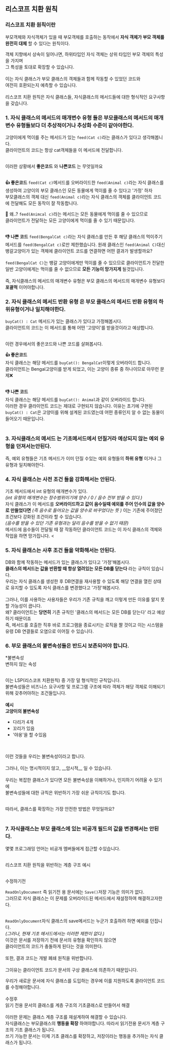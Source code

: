 ## 리스코프 치환 원칙

### 리스코프 치환 원칙이란
부모객체와 자식객체가 있을 때 부모객체를 호출하는 동작에서 __자식 객체가 부모 객체를 완전히 대체__ 할 수 있다는 원칙이다. 

객체 지향에서 상속이 일어나면, 하위타입인 자식 객체는 상위 타입인 부모 객체의 특성을 가지며<br>
그 특성을 토대로 확장할 수 있습니다.
<br>
<br>
이는 자식 클래스가 부모 클래스의 객체들과 함께 작동할 수 있었던 코드와<br>
여전히 호환되는지 예측할 수 있습니다.
<br>
<br>
리스코프 치환 원칙은 자식 클래스들, 자식클래스의 메서드들에 대한 형식적인 요구사항을 갖습니다.<br>

### 1. 자식 클래스의 메서드의 __매개변수 유형__ 들은 부모클래스의 메서드의 매개변수 유형들보다 __더 추상적이거나 추상화 수준이 같아야한다.__

고양이에게 먹이를 주는 메서드가 있는 `feed(Cat c)`라는 클래스가 있다고 생각해봅니다.<br>
클라이언트의 코드는 항상 cat객체들을 이 메서드에 전달합니다.<br><br>

이러한 상황에서 __좋은코드__ 와 __나쁜코드__ 는 무엇일까요<br><br>

__👍 좋은코드__
`feed(Cat c)`메서드를 오버라이드한 `feed(Animal c)`라는 자식 클래스를 생성하여 고양이의 부모 클래스인 모든 동물에게 먹이를 줄 수 있다고 '가정' 하자<br>
부모클래스의 객체 대신 `feed(Animal c)`라는 자식 클래스의 객체를 클라이언트 코드에 전달해도 모든 동작이 잘 작동합니다. <br>

🤨 왜..?
`feed(Animcal c)`라는 메서드는 모든 동물에게 먹이를 줄 수 있으므로<br>
클라이언트가 전달하는 모든 고양이에게 먹이를 줄 수 있기 때문입니다.<br><br>

__👎 나쁜 코드__
`feed(BengalCat c)`라는 자식 클래스를 만든 후 해당 클래스의 먹이주기 메서드를 `feed(BengalCat c)`로만 제한했습니다. 원래 클래스인 `feed(Animal C)`대신 뱅갈고양이가 있는 객체에 클라이언트 코드를 연결하면 어떤 결과가 발생할까요?<br><br>
`feed(BengalCat C)`는 뱅갈 고양이에게만 먹이를 줄 수 있으므로 클라이언트가 전달한 일반 고양이에게는 먹이를 줄 수 없으므로 __모든 기능이 망가지게__ 될것입니다.
<br><br>
즉, 자식클래스의 메서드의 매개변수 유형은 부모 클래스의 메서드의 매개변수 유형보다 __포괄적__ 이어야합니다.

### 2. 자식 클래스의 메서드 __반환 유형__ 은 부모 클래스의 메서드 반환 유형의 __하위유형이거나 일치해야한다.__

`buyCat() : Cat` 메서드가 있는 클래스가 있다고 가정해봅시다.<br>
클라이언트의 코드는 이 메서드를 통해 어떤 '고양이'를 받을것이라고 예상합니다.
<br><br>

이런 경우에서의 좋은코드와 나쁜 코드를 살펴봅시다.

__👍 좋은코드__ <br>
자식 클래스는 해당 메서드를 `buyCat(): BengalCat`이렇게 오버라이드 합니다.<br>
클라이언트는 Bengal고양이를 받게 되었고, 이는 고양이 종류 중 하나이므로 아무런 문제❌<br><br>

__👎 나쁜 코드__ <br>
자식 클래스는 해당 메서드를 `buyCat(): Animal`과 같이 오버라이드 합니다.<br>
이러한 경우 클라이언트 코드는 제대로 구현되지 않습니다. 이유는 초기에 구현된 `buyCat() : Cat`은 고양이를 위해 설계된 코드였는데 어떤 종류인지 알 수 없는 동물이 들어오기 때문입니다.<br><br>

### 3. __자식클래스의 메서드__ 는 기초메서드에서 던질거라 예상되지 않는 예외 유형을 던져서는안된다.
즉, 예외 유형들은 기초 메서드가 이미 던질 수있는 예외 유형들의 __하위 유형__ 이거나 그 유형과 일치해야한다.

### 4. 자식 클래스는 __사전 조건__ 들을 강화해서는 안된다.

기초 메서드에서 int 유형의 매개변수가 있다.<br>
_(int 유형의 매개변수는 정수범위이기에 양수 / 0 / 음수 전부 받을 수 있다.)_ <br>
자식 클래스가 이 메서드를 __오버라이드하고 값이 음수일때 예외를 주어 인수의 값을 양수로 만들었다면__  _(즉 음수로 들어오는 값을 양수로 바꾸었다는 뜻 )_ 이는 기존에 주어졌던 조건보다 강화된 조건이라 할 수 있습니다. <br>
_(음수를 받을 수 있던 기존 유형과는 달리 음수를 받을 수 없기 때문)_<br>
메서드에 음수들이 전달될 때 잘 작동하던 클라이언트 코드는 이 자식 클래스의 객체와 작업을 하면 망가집니다. <

### 5. 자식 클래스는 __사후 조건__ 들을 약화해서는 안된다.

DB와 함께 작동하는 메서드가 있는 클래스가 있다고 '가정'해봅시다.<br>
__클래스의 메서드는 값을 반환할 때 항상 열려있는 모든 DB를 닫는다__ 라는 규칙이 있습니다.<br>
우리는 자식 클래스를 생성한 후 DB연결을 재사용할 수 있도록 해당 연결을 열린 상태로 유지할 수 있도록 자식 클래스를 변경했다고 '가정'해봅시다.<br><br>
그러나, 이를 사용하는 사용자들은 우리가 기존 규칙을 깨고 이렇게 만든 이유를 알지 못할 가능성이 큽니다.<br>
왜? 클라이언트는 __당연히__ 기존 규칙인 '클래스의 메서드는 모든 DB를 닫는다' 라고 예상하기 때문이죠<br>
즉, 메서드를 호출한 직후 바로 프로그램을 종료시키는 로직을 짤 것이고 이는 시스템을 유령 DB 연결들로 오염으로 이어질 수 있습니다.

### 6. 부모 클래스의 불변속성들은 반드시 보존되어야 합니다.

*불변속성<br>
변하지 않는 속성<br><br>

이는 LSP(리스코프 치환원칙) 중 가장 덜 형식적인 규칙입니다.<br>
불변속성들은 비즈니스 요구사항 및 프로그램 구조에 따라 객체가 해당 객체로 이해되기 위해 갖추어야하는 조건들입니다.
<br><br>
__예시__<br>
__고양이의 불변속성__
- 다리가 4개
- 꼬리가 있음
- '야옹'을 할 수있음
<br>
<br>
이런 것들을 우리는 불변속성이라고 합니다.
<br>
<br>
그러나, 이는 명시적이지 않고, __암시적__ 일 수 있습니다.
<br>
<br>
우리는 복잡한 클래스가 있다면 모든 불변속성을 이해하거나, 인지하기 어려울 수 있기에<br>
불변속성들에 대한 규칙은 위반하기 가장 쉬운 규칙이기도 합니다.<br><br>

따라서, 클래스를 확장하는 가장 안전한 방법은 무엇일까요?<br><br>


### 7. 자식클래스는 부모 클래스에 있는 비공개 필드의 값을 변경해서는 안된다.

몇몇 프로그래밍 언어는 비공개 멤버들에게 접근할 수있습니다.
<br>
<br>

리스코프 치환 원칙을 위반하는 계층 구조 예시

<br>
수정하기전
<br>

`ReadOnlyDocument` 즉 읽기전 용 문서에는 `Save()`저장 기능은 의미가 없다.<br>
그러므로 자식 클래스는 이 문제를 오버라이드된 메서드에서 재설정하여 해결하고자한다.<br>
<br>

`ReadOnlyDocument`자식 클래스의 save메서드는 누군가 호출하려 하면 예외를 던집니다.<br>
_(그러나, 현재 기초 메서드에서는 이러한 제한이 없다.)_<br>
이것은 문서를 저장하기 전에 문서의 유형을 확인하지 않으면<br>
클라이언트의 코드가 충돌하게 된다는 것을 의미한다.
<br>
<br>
또한, 결과 코드는 개발 폐쇄 원칙을 위반합니다.<br><br>
그이유는
클라이언트 코드가 문서의 구상 클래스에 의존하기 때문입니다.<br>

우리가 새로운 문서에 자식 클래스를 도입하는 경우에 이를 지원하도록 클라이언트 코드를 수정해야합니다.
<br>
<br>
수정후
<br>
읽기 전용 문서의 클래스를 계층 구조의 기초클래스로 만들어서 해결<br>
<br>
이러한 문제는 클래스 계층 구조를 재설계하여 해결할 수 있습니다.<br>
자식클래스는 부모클래스의 __행동을 확장__ 하여야합니다. 따라서 읽기전용 문서가 계층 구조의 기초 클래스가 됩니다.<br>
쓰기 가능한 문서는 이제 기초 클래스를 확장하고, 저장이라는 행동을 추가하는 자식 클래스가 됩니다.

